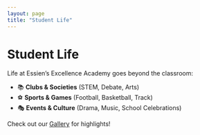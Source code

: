 ```yaml
---
layout: page
title: "Student Life"
---
```


# Student Life

Life at Essien’s Excellence Academy goes beyond the classroom:  

- 📚 **Clubs & Societies** (STEM, Debate, Arts)  
- ⚽ **Sports & Games** (Football, Basketball, Track)  
- 🎭 **Events & Culture** (Drama, Music, School Celebrations)  

Check out our [Gallery](#) for highlights!
